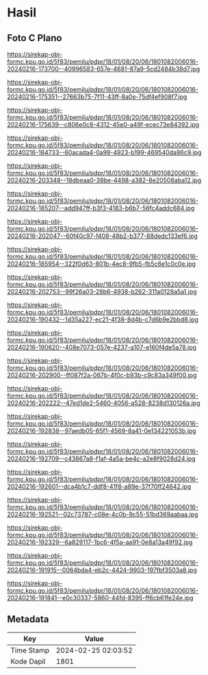 # Hasil

## Foto C Plano

https://sirekap-obj-formc.kpu.go.id/5f83/pemilu/pdpr/18/01/08/20/06/1801082006016-20240216-173700--40996583-657e-4681-87a9-5cd2484b38d7.jpg

https://sirekap-obj-formc.kpu.go.id/5f83/pemilu/pdpr/18/01/08/20/06/1801082006016-20240216-175351--27663b75-7f11-43ff-8a0e-75df4ef908f7.jpg

https://sirekap-obj-formc.kpu.go.id/5f83/pemilu/pdpr/18/01/08/20/06/1801082006016-20240216-175639--c806e0c8-4312-45e0-a49f-ecec73e84392.jpg

https://sirekap-obj-formc.kpu.go.id/5f83/pemilu/pdpr/18/01/08/20/06/1801082006016-20240216-184733--60acada4-0a99-4923-b199-469540da86c9.jpg

https://sirekap-obj-formc.kpu.go.id/5f83/pemilu/pdpr/18/01/08/20/06/1801082006016-20240216-203348--18dbeaa0-38be-4498-a382-8e20508aba12.jpg

https://sirekap-obj-formc.kpu.go.id/5f83/pemilu/pdpr/18/01/08/20/06/1801082006016-20240216-185207--add947ff-b3f3-4183-b6b7-56fc4addc684.jpg

https://sirekap-obj-formc.kpu.go.id/5f83/pemilu/pdpr/18/01/08/20/06/1801082006016-20240216-202047--60f40c97-f408-48b2-b377-88dedc133ef6.jpg

https://sirekap-obj-formc.kpu.go.id/5f83/pemilu/pdpr/18/01/08/20/06/1801082006016-20240216-185954--322f0d63-801b-4ec8-9fb5-fb5c6e1c0c0e.jpg

https://sirekap-obj-formc.kpu.go.id/5f83/pemilu/pdpr/18/01/08/20/06/1801082006016-20240216-202753--99f26a03-28b6-4938-b262-311a0128a5a1.jpg

https://sirekap-obj-formc.kpu.go.id/5f83/pemilu/pdpr/18/01/08/20/06/1801082006016-20240216-190432--1d35a227-ec21-4f38-8d4b-c7d6b9e2bbd8.jpg

https://sirekap-obj-formc.kpu.go.id/5f83/pemilu/pdpr/18/01/08/20/06/1801082006016-20240216-190620--408e7073-057e-4237-a107-e160f4de5a78.jpg

https://sirekap-obj-formc.kpu.go.id/5f83/pemilu/pdpr/18/01/08/20/06/1801082006016-20240216-202900--ff087f2a-067b-4f0c-b93b-c9c83a349f00.jpg

https://sirekap-obj-formc.kpu.go.id/5f83/pemilu/pdpr/18/01/08/20/06/1801082006016-20240216-202222--47ed1de2-5460-4056-a528-8238d130126a.jpg

https://sirekap-obj-formc.kpu.go.id/5f83/pemilu/pdpr/18/01/08/20/06/1801082006016-20240216-192838--97aedb05-65f1-4569-8a41-0e134221053b.jpg

https://sirekap-obj-formc.kpu.go.id/5f83/pemilu/pdpr/18/01/08/20/06/1801082006016-20240216-192709--c43867a8-f1af-4a5a-be4c-a2e8f9028d24.jpg

https://sirekap-obj-formc.kpu.go.id/5f83/pemilu/pdpr/18/01/08/20/06/1801082006016-20240216-192601--dca4b1c7-ddf8-41f8-a89e-37f70ff24642.jpg

https://sirekap-obj-formc.kpu.go.id/5f83/pemilu/pdpr/18/01/08/20/06/1801082006016-20240216-192521--02c73787-c08e-4c0b-9c55-51bd369aabaa.jpg

https://sirekap-obj-formc.kpu.go.id/5f83/pemilu/pdpr/18/01/08/20/06/1801082006016-20240216-192329--6a829117-1bc6-4f5a-aa91-0e8a13a49f92.jpg

https://sirekap-obj-formc.kpu.go.id/5f83/pemilu/pdpr/18/01/08/20/06/1801082006016-20240216-191915--0064bda4-eb2c-4424-9903-197fbf3503a8.jpg

https://sirekap-obj-formc.kpu.go.id/5f83/pemilu/pdpr/18/01/08/20/06/1801082006016-20240216-191841--e0c30337-5860-44fd-8395-ff6cb61fe24e.jpg


## Metadata

| Key        | Value               |
| ---------- | ------------------- |
| Time Stamp | 2024-02-25 02:03:52 |
| Kode Dapil | 1801                |



